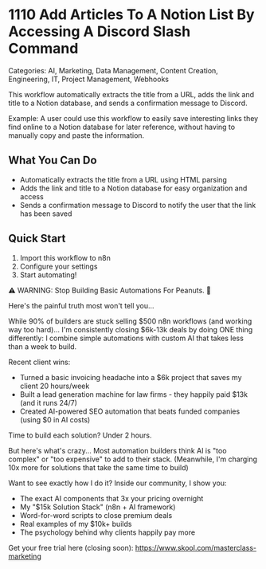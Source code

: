 # 1110 Add Articles To A Notion List By Accessing A Discord Slash Command

Categories: AI, Marketing, Data Management, Content Creation, Engineering, IT, Project Management, Webhooks

This workflow automatically extracts the title from a URL, adds the link and title to a Notion database, and sends a confirmation message to Discord.

Example: A user could use this workflow to easily save interesting links they find online to a Notion database for later reference, without having to manually copy and paste the information.

## What You Can Do
- Automatically extracts the title from a URL using HTML parsing
- Adds the link and title to a Notion database for easy organization and access
- Sends a confirmation message to Discord to notify the user that the link has been saved

## Quick Start
1. Import this workflow to n8n
2. Configure your settings
3. Start automating!

⚠️ WARNING: Stop Building Basic Automations For Peanuts. 🚫

Here's the painful truth most won't tell you...

While 90% of builders are stuck selling $500 n8n workflows (and working way too hard)...
I'm consistently closing $6k-13k deals by doing ONE thing differently:
I combine simple automations with custom AI that takes less than a week to build.

Recent client wins:
* Turned a basic invoicing headache into a $6k project that saves my client 20 hours/week
* Built a lead generation machine for law firms - they happily paid $13k (and it runs 24/7)
* Created AI-powered SEO automation that beats funded companies (using $0 in AI costs)

Time to build each solution? Under 2 hours.

But here's what's crazy...
Most automation builders think AI is "too complex" or "too expensive" to add to their stack.
(Meanwhile, I'm charging 10x more for solutions that take the same time to build)

Want to see exactly how I do it?
Inside our community, I show you:
* The exact AI components that 3x your pricing overnight
* My "$15k Solution Stack" (n8n + AI framework)
* Word-for-word scripts to close premium deals
* Real examples of my $10k+ builds
* The psychology behind why clients happily pay more

Get your free trial here (closing soon): https://www.skool.com/masterclass-marketing
